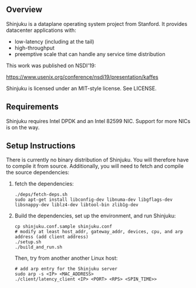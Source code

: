 ## Overview

Shinjuku is a dataplane operating system project from Stanford. It provides datacenter applications with:
* low-latency (including at the tail)
* high-throughput
* preemptive scale that can handle any service time distribution

This work was published on NSDI'19:

https://www.usenix.org/conference/nsdi19/presentation/kaffes

Shinjuku is licensed under an MIT-style license. See LICENSE.

## Requirements

Shinjuku requires Intel DPDK and an Intel 82599 NIC. Support for more NICs is on the way.

## Setup Instructions

There is currently no binary distribution of Shinjuku. You will therefore have to compile it from source. Additionally, you will need to fetch and compile the source dependencies:

1. fetch the dependencies:
   ```
   ./deps/fetch-deps.sh
   sudo apt-get install libconfig-dev libnuma-dev libgflags-dev libsnappy-dev liblz4-dev libtool-bin zlib1g-dev
   ```

2. Build the dependencies, set up the environment, and run Shinjuku:
   ```
   cp shinjuku.conf.sample shinjuku.conf
   # modify at least host_addr, gateway_addr, devices, cpu, and arp address (add client address)
   ./setup.sh
   ./build_and_run.sh
   ```

   Then, try from another another Linux host:
   ```
   # add arp entry for the Shinjuku server
   sudo arp -s <IP> <MAC_ADDRESS>
   ./client/latency_client <IP> <PORT> <RPS> <SPIN_TIME>>
   ```
